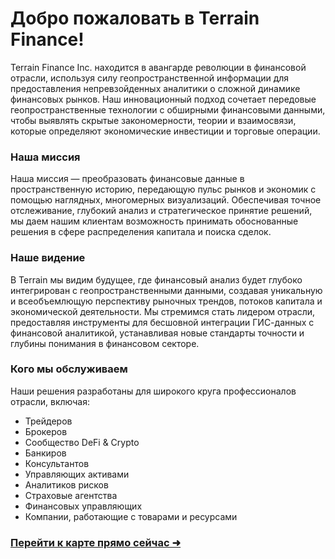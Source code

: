 # Добро пожаловать в Terrain Finance!

Terrain Finance Inc. находится в авангарде революции в финансовой отрасли, используя силу геопространственной информации для предоставления непревзойденных аналитики о сложной динамике финансовых рынков. Наш инновационный подход сочетает передовые геопространственные технологии с обширными финансовыми данными, чтобы выявлять скрытые закономерности, теории и взаимосвязи, которые определяют экономические инвестиции и торговые операции.

### Наша миссия

Наша миссия — преобразовать финансовые данные в пространственную историю, передающую пульс рынков и экономик с помощью наглядных, многомерных визуализаций. Обеспечивая точное отслеживание, глубокий анализ и стратегическое принятие решений, мы даем нашим клиентам возможность принимать обоснованные решения в сфере распределения капитала и поиска сделок.

### Наше видение

В Terrain мы видим будущее, где финансовый анализ будет глубоко интегрирован с геопространственными данными, создавая уникальную и всеобъемлющую перспективу рыночных трендов, потоков капитала и экономической деятельности. Мы стремимся стать лидером отрасли, предоставляя инструменты для бесшовной интеграции ГИС-данных с финансовой аналитикой, устанавливая новые стандарты точности и глубины понимания в финансовом секторе.

### Кого мы обслуживаем

Наши решения разработаны для широкого круга профессионалов отрасли, включая:

- Трейдеров
- Брокеров
- Сообщество DeFi & Crypto
- Банкиров
- Консультантов
- Управляющих активами
- Аналитиков рисков
- Страховые агентства
- Финансовых управляющих
- Компании, работающие с товарами и ресурсами

### [Перейти к карте прямо сейчас ➜](/ "map")